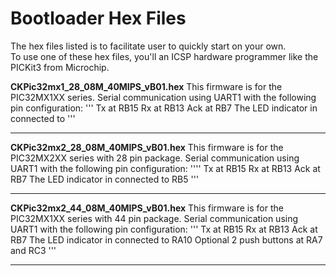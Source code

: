 
Bootloader Hex Files
======================
The hex files listed is to facilitate user to quickly start on your own.  
To use one of these hex files, you'll an ICSP hardware programmer like the PICKit3 from Microchip.


**CKPic32mx1_28_08M_40MIPS_vB01.hex**
This firmware is for the PIC32MX1XX series.
Serial communication using UART1 with the following pin configuration:
'''
Tx at RB15
Rx at RB13
Ack at RB7
The LED indicator in connected to 
'''
__________________________________________________________________

**CKPic32mx2_28_08M_40MIPS_vB01.hex**
This firmware is for the PIC32MX2XX series with 28 pin package.
Serial communication using UART1 with the following pin configuration:
''''
Tx at RB15
Rx at RB13
Ack at RB7
The LED indicator in connected to RB5
'''
__________________________________________________________________

**CKPic32mx2_44_08M_40MIPS_vB01.hex**
This firmware is for the PIC32MX1XX series with 44 pin package.
Serial communication using UART1 with the following pin configuration:
'''
Tx at RB15
Rx at RB13
Ack at RB7
The LED indicator in connected to RA10
Optional 2 push buttons at RA7 and RC3
'''
__________________________________________________________________
